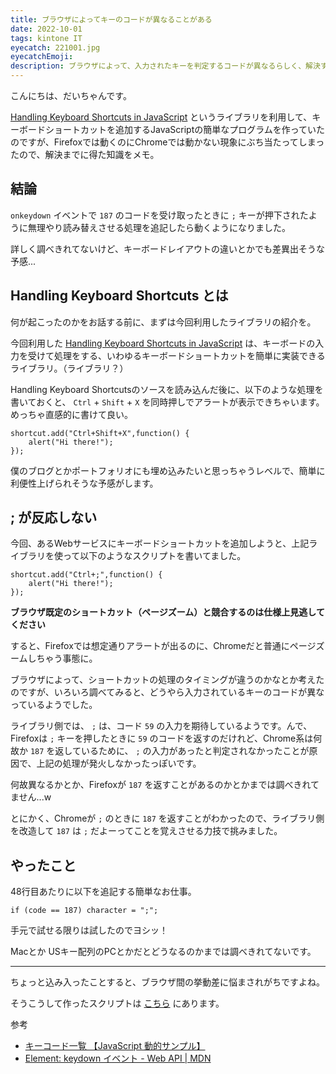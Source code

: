 ```yaml
---
title: ブラウザによってキーのコードが異なることがある
date: 2022-10-01
tags: kintone IT
eyecatch: 221001.jpg
eyecatchEmoji:
description: ブラウザによって、入力されたキーを判定するコードが異なるらしく、解決するために悩んだことメモ。
---
```


こんにちは、だいちゃんです。

[Handling Keyboard Shortcuts in JavaScript](http://www.openjs.com/scripts/events/keyboard_shortcuts/) というライブラリを利用して、キーボードショートカットを追加するJavaScriptの簡単なプログラムを作っていたのですが、Firefoxでは動くのにChromeでは動かない現象にぶち当たってしまったので、解決までに得た知識をメモ。

## 結論

`onkeydown` イベントで `187` のコードを受け取ったときに `;` キーが押下されたように無理やり読み替えさせる処理を追記したら動くようになりました。

詳しく調べきれてないけど、キーボードレイアウトの違いとかでも差異出そうな予感...


## Handling Keyboard Shortcuts とは

何が起こったのかをお話する前に、まずは今回利用したライブラリの紹介を。

今回利用した [Handling Keyboard Shortcuts in JavaScript](http://www.openjs.com/scripts/events/keyboard_shortcuts/) は、キーボードの入力を受けて処理をする、いわゆるキーボードショートカットを簡単に実装できるライブラリ。（ライブラリ？）

Handling Keyboard Shortcutsのソースを読み込んだ後に、以下のような処理を書いておくと、 `Ctrl` + `Shift` + `X` を同時押しでアラートが表示できちゃいます。めっちゃ直感的に書けて良い。

```
shortcut.add("Ctrl+Shift+X",function() {
	alert("Hi there!");
});
```

僕のブログとかポートフォリオにも埋め込みたいと思っちゃうレベルで、簡単に利便性上げられそうな予感がします。


## ; が反応しない

今回、あるWebサービスにキーボードショートカットを追加しようと、上記ライブラリを使って以下のようなスクリプトを書いてました。

```
shortcut.add("Ctrl+;",function() {
	alert("Hi there!");
});
```

**ブラウザ既定のショートカット（ページズーム）と競合するのは仕様上見逃してください**

すると、Firefoxでは想定通りアラートが出るのに、Chromeだと普通にページズームしちゃう事態に。

ブラウザによって、ショートカットの処理のタイミングが違うのかなとか考えたのですが、いろいろ調べてみると、どうやら入力されているキーのコードが異なっているようでした。

ライブラリ側では、 `;` は、コード `59` の入力を期待しているようです。んで、Firefoxは `;` キーを押したときに `59` のコードを返すのだけれど、Chrome系は何故か `187` を返しているために、 `;` の入力があったと判定されなかったことが原因で、上記の処理が発火しなかったっぽいです。

何故異なるかとか、Firefoxが `187` を返すことがあるのかとかまでは調べきれてません...w

とにかく、Chromeが `;` のときに `187` を返すことがわかったので、ライブラリ側を改造して `187` は `;` だよーってことを覚えさせる力技で挑みました。


## やったこと

48行目あたりに以下を追記する簡単なお仕事。

```
if (code == 187) character = ";";
```

手元で試せる限りは試したのでヨシッ！

Macとか USキー配列のPCとかだとどうなるのかまでは調べきれてないです。


---

ちょっと込み入ったことすると、ブラウザ間の挙動差に悩まされがちですよね。

そうこうして作ったスクリプトは [こちら](https://udcxx.stores.jp/items/6337052ec808a4299283ba9b) にあります。

参考

* [キーコード一覧 【JavaScript 動的サンプル】](https://web-designer.cman.jp/javascript_ref/keyboard/keycode/)
* [Element: keydown イベント - Web API | MDN](https://developer.mozilla.org/ja/docs/Web/API/Element/keydown_event)
